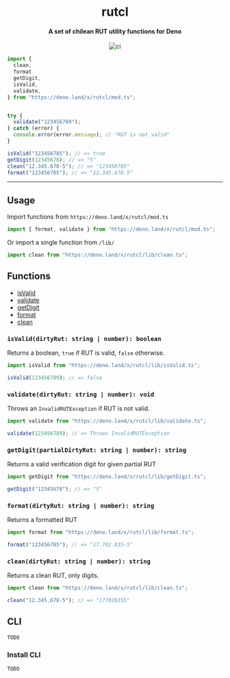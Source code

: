 <h1 align="center">rutcl</h1>
<h4 align="center">A set of chilean RUT utility functions for Deno</h4>
<p align="center">
  <img src="https://github.com/wachunei/rutcl/workflows/ci/badge.svg" / alt="ci">
</p>

```ts
import {
  clean,
  format
  getDigit,
  isValid,
  validate,
} from "https://deno.land/x/rutcl/mod.ts";


try {
  validate("123456789");
} catch (error) {
  console.error(error.message); // "RUT is not valid"
}

isValid("123456785"); // => true
getDigit(12345678); // => "5"
clean("12.345.678-5"); // => "123456785"
format("123456785"); // => "12.345.678-5"
```

<hr />

## Usage

Import functions from `https://deno.land/x/rutcl/mod.ts`

```ts
import { format, validate } from "https://deno.land/x/rutcl/mod.ts";
```

Or import a single function from `/lib/`

```ts
import clean from "https://deno.land/x/rutcl/lib/clean.ts";
```

## Functions

- [isValid](#functions-isvalid)
- [validate](#functions-validate)
- [getDigit](#functions-getdigit)
- [format](#functions-format)
- [clean](#functions-clean)

<a name="functions-isvalid"></a>

### `isValid(dirtyRut: string | number): boolean`

Returns a boolean, `true` if RUT is valid, `false` otherwise.

```ts
import isValid from "https://deno.land/x/rutcl/lib/isValid.ts";

isValid(123456789); // => false
```

<a name="functions-validate"></a>

### `validate(dirtyRut: string | number): void`

Throws an `InvalidRUTException` if RUT is not valid.

```ts
import validate from "https://deno.land/x/rutcl/lib/validate.ts";

validate(123456789); // => Throws InvalidRUTException
```

<a name="functions-getdigit"></a>

### `getDigit(partialDirtyRut: string | number): string`

Returns a valid verification digit for given partial RUT

```ts
import getDigit from "https://deno.land/x/rutcl/lib/getDigit.ts";

getDigit("12345678"); // => "5"
```

<a name="functions-format"></a>

### `format(dirtyRut: string | number): string`

Returns a formatted RUT

```ts
import format from "https://deno.land/x/rutcl/lib/format.ts";

format("123456785"); // => "17.702.835-5"
```

<a name="functions-clean"></a>

### `clean(dirtyRut: string | number): string`

Returns a clean RUT, only digits.

```ts
import clean from "https://deno.land/x/rutcl/lib/clean.ts";

clean("12.345.678-5"); // => "177028355"
```

## CLI

`TODO`

### Install CLI

`TODO`
